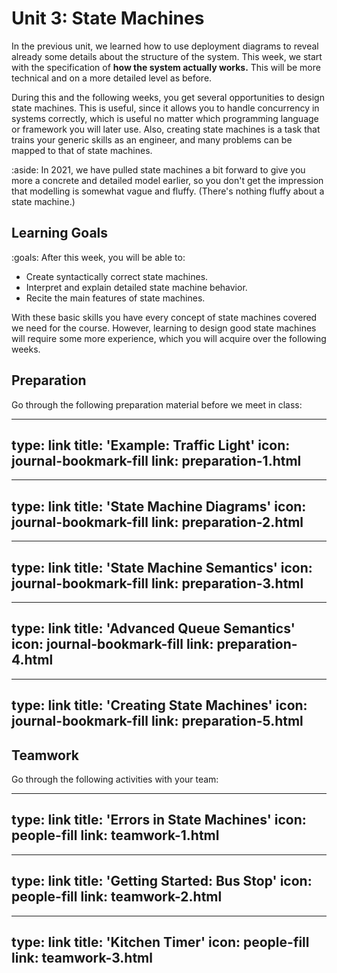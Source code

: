 # Unit 3: State Machines

In the previous unit, we learned how to use deployment diagrams to reveal already some details about the structure of the system. This week, we start with the specification of **how the system actually works.** This will be more technical and on a more detailed level as before.


During this and the following weeks, you get several opportunities to design state machines. This is useful, since it allows you to handle concurrency in systems correctly, which is useful no matter which programming language or framework you will later use. Also, creating state machines is a task that trains your generic skills as an engineer, and many problems can be mapped to that of state machines.

:aside: In 2021, we have pulled state machines a bit forward to give you more a concrete and detailed model earlier, so you don't get the impression that modelling is somewhat vague and fluffy. (There's nothing fluffy about a state machine.)


## Learning Goals

:goals: After this week, you will be able to:

- Create syntactically correct state machines.
- Interpret and explain detailed state machine behavior.
- Recite the main features of state machines.

With these basic skills you have every concept of state machines covered we need for the course. However, learning to design good state machines will require some more experience, which you will acquire over the following weeks.



## Preparation

Go through the following preparation material before we meet in class:


---
type: link
title: 'Example: Traffic Light'
icon: journal-bookmark-fill
link: preparation-1.html
---


---
type: link
title: 'State Machine Diagrams'
icon: journal-bookmark-fill
link: preparation-2.html
---


---
type: link
title: 'State Machine Semantics'
icon: journal-bookmark-fill
link: preparation-3.html
---


---
type: link
title: 'Advanced Queue Semantics'
icon: journal-bookmark-fill
link: preparation-4.html
---


---
type: link
title: 'Creating State Machines'
icon: journal-bookmark-fill
link: preparation-5.html
---


## Teamwork

Go through the following activities with your team:


---
type: link
title: 'Errors in State Machines'
icon: people-fill
link: teamwork-1.html
---


---
type: link
title: 'Getting Started: Bus Stop'
icon: people-fill
link: teamwork-2.html
---


---
type: link
title: 'Kitchen Timer'
icon: people-fill
link: teamwork-3.html
---